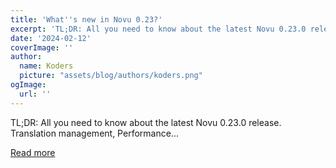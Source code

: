```yaml
---
title: 'What''s new in Novu 0.23?'
excerpt: 'TL;DR: All you need to know about the latest Novu 0.23.0 release. Translation management, Performance...'
date: '2024-02-12'
coverImage: ''
author:
  name: Koders
  picture: "assets/blog/authors/koders.png"
ogImage:
  url: ''
---
```


TL;DR: All you need to know about the latest Novu 0.23.0 release. Translation management, Performance...

[Read more](https://dev.to/novu/whats-new-in-novu-023-cfa)
